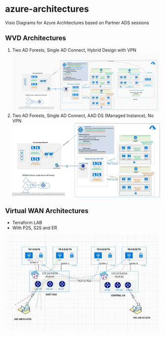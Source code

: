 # azure-architectures

Visio Diagrams for Azure Architectures based on Partner ADS sessions


## WVD Architectures

1) Two AD Forests, Single AD Connect, Hybrid Design with VPN
![WVD HLD](images/WVD-HLD.JPG)
2) Two AD Forests, Single AD Connect, AAD DS (Managed Instance), No VPN
![WVD HLD](images/WVD-two-forest-hybrid-with-VPN-to-Azure.jpg)

## Virtual WAN Architectures

- Terraform LAB
- With P2S, S2S and ER

![VWAN HLD](images/vWAN-terraform.JPG)
